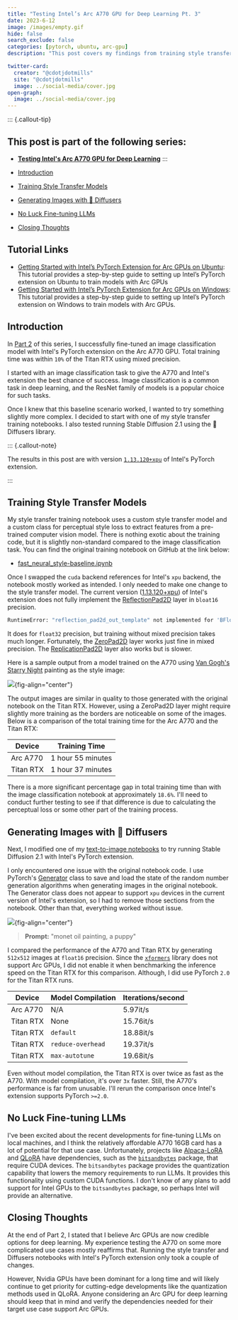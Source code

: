 ```yaml
---
title: "Testing Intel’s Arc A770 GPU for Deep Learning Pt. 3"
date: 2023-6-12
image: /images/empty.gif
hide: false
search_exclude: false
categories: [pytorch, ubuntu, arc-gpu]
description: "This post covers my findings from training style transfer models and running Stable Diffusion with the 🤗 Diffusers library on the Arc A770 with Intel's PyTorch extension."

twitter-card:
  creator: "@cdotjdotmills"
  site: "@cdotjdotmills"
  image: ../social-media/cover.jpg
open-graph:
  image: ../social-media/cover.jpg
---
```


::: {.callout-tip}
## This post is part of the following series:
* [**Testing Intel's Arc A770 GPU for Deep Learning**](/series/notes/arc-a770-testing.html)
:::


* [Introduction](#introduction)
* [Training Style Transfer Models](#training-style-transfer-models)
* [Generating Images with 🤗 Diffusers](#generating-images-with-diffusers)
* [No Luck Fine-tuning LLMs](#no-luck-fine-tuning-llms)
* [Closing Thoughts](#closing-thoughts)


## Tutorial Links

* [Getting Started with Intel’s PyTorch Extension for Arc GPUs on Ubuntu](../../intel-pytorch-extension-tutorial/native-ubuntu/): This tutorial provides a step-by-step guide to setting up Intel’s PyTorch extension on Ubuntu to train models with Arc GPUs
* [Getting Started with Intel’s PyTorch Extension for Arc GPUs on Windows](../../intel-pytorch-extension-tutorial/native-windows/): This tutorial provides a step-by-step guide to setting up Intel’s PyTorch extension on Windows to train models with Arc GPUs.



## Introduction

In [Part 2](../part-2/) of this series, I successfully fine-tuned an image classification model with Intel's PyTorch extension on the Arc A770 GPU. Total training time was within `10%` of the Titan RTX using mixed precision. 

I started with an image classification task to give the A770 and Intel's extension the best chance of success. Image classification is a common task in deep learning, and the ResNet family of models is a popular choice for such tasks.

Once I knew that this baseline scenario worked, I wanted to try something slightly more complex. I decided to start with one of my style transfer training notebooks. I also tested running Stable Diffusion 2.1 using the 🤗 Diffusers library.



::: {.callout-note}

The results in this post are with version [`1.13.120+xpu`](https://intel.github.io/intel-extension-for-pytorch/xpu/1.13.120+xpu/) of Intel's PyTorch extension.

:::



## Training Style Transfer Models

My style transfer training notebook uses a custom style transfer model and a custom class for perceptual style loss to extract features from a pre-trained computer vision model. There is nothing exotic about the training code, but it is slightly non-standard compared to the image classification task. You can find the original training notebook on GitHub at the link below:

- [fast_neural_style-baseline.ipynb](https://github.com/cj-mills/fastai-2022p2-notes/blob/main/notebooks/fast_neural_style-baseline.ipynb)



Once I swapped the `cuda` backend references for Intel's `xpu` backend, the notebook mostly worked as intended. I only needed to make one change to the style transfer model. The current version ([1.13.120+xpu](https://github.com/intel/intel-extension-for-pytorch/releases/tag/v1.13.120%2Bxpu)) of Intel's extension does not fully implement the [ReflectionPad2D](https://pytorch.org/docs/stable/generated/torch.nn.ReflectionPad2d.html) layer in `bloat16` precision. 

```bash
RuntimeError: "reflection_pad2d_out_template" not implemented for 'BFloat16'
```

It does for `float32` precision, but training without mixed precision takes much longer. Fortunately, the [ZeroPad2D](https://pytorch.org/docs/stable/generated/torch.nn.ZeroPad2d.html) layer works just fine in mixed precision. The [ReplicationPad2D](https://pytorch.org/docs/stable/generated/torch.nn.ReplicationPad2d.html) layer also works but is slower.



Here is a sample output from a model trained on the A770 using [Van Gogh's Starry Night](https://www.vangoghgallery.com/painting/starry-night.html) painting as the style image:



![](./images/intel-arc-style-transfer-notebook-sample-1.png){fig-align="center"}



The output images are similar in quality to those generated with the original notebook on the Titan RTX. However, using a ZeroPad2D layer might require slightly more training as the borders are noticeable on some of the images. Below is a comparison of the total training time for the Arc A770 and the Titan RTX:



| Device    | Training Time     |
| --------- | ----------------- |
| Arc A770  | 1 hour 55 minutes |
| Titan RTX | 1 hour 37 minutes |



There is a more significant percentage gap in total training time than with the image classification notebook at approximately `18.6%`. I'll need to conduct further testing to see if that difference is due to calculating the perceptual loss or some other part of the training process.



## Generating Images with 🤗 Diffusers

Next, I modified one of my [text-to-image notebooks](https://github.com/cj-mills/fastai-2022p2-notes/blob/main/notebooks/inference-sd-text2img.ipynb) to try running Stable Diffusion 2.1 with Intel's PyTorch extension.



I only encountered one issue with the original notebook code. I use PyTorch's [Generator](https://pytorch.org/docs/stable/generated/torch.Generator.html) class to save and load the state of the random number generation algorithms when generating images in the original notebook. The Generator class does not appear to support `xpu` devices in the current version of Intel's extension, so I had to remove those sections from the notebook. Other than that, everything worked without issue.



![](./images/intel-arc-hf-diffusers-sd-2-1-sample.png){fig-align="center"}



> **Prompt:** "monet oil painting, a puppy"



I compared the performance of the A770 and Titan RTX by generating `512x512` images at `float16` precision. Since the [`xformers`](https://github.com/facebookresearch/xformers) library does not support Arc GPUs, I did not enable it when benchmarking the inference speed on the Titan RTX for this comparison. Although, I did use PyTorch `2.0` for the Titan RTX runs.



| Device    | Model Compilation | Iterations/second |
| --------- | ----------------- | ----------------- |
| Arc A770  | N/A               | 5.97it/s          |
| Titan RTX | None              | 15.76it/s         |
| Titan RTX | `default`         | 18.88it/s         |
| Titan RTX | `reduce-overhead` | 19.37it/s         |
| Titan RTX | `max-autotune`    | 19.68it/s         |



Even without model compilation, the Titan RTX is over twice as fast as the A770. With model compilation, it's over `3x` faster. Still, the A770's performance is far from unusable. I'll rerun the comparison once Intel's extension supports PyTorch `>=2.0`.





## No Luck Fine-tuning LLMs

I've been excited about the recent developments for fine-tuning LLMs on local machines, and I think the relatively affordable A770 16GB card has a lot of potential for that use case. Unfortunately, projects like [Alpaca-LoRA](https://github.com/tloen/alpaca-lora) and [QLoRA](https://github.com/artidoro/qlora) have dependencies, such as the [`bitsandbytes`](https://github.com/TimDettmers/bitsandbytes) package, that require CUDA devices. The `bitsandbytes` package provides the quantization capability that lowers the memory requirements to run LLMs. It provides this functionality using custom CUDA functions. I don't know of any plans to add support for Intel GPUs to the `bitsandbytes` package, so perhaps Intel will provide an alternative.






## Closing Thoughts

At the end of Part 2, I stated that I believe Arc GPUs are now credible options for deep learning. My experience testing the A770 on some more complicated use cases mostly reaffirms that. Running the style transfer and Diffusers notebooks with Intel's PyTorch extension only took a couple of changes.

However, Nvidia GPUs have been dominant for a long time and will likely continue to get priority for cutting-edge developments like the quantization methods used in QLoRA. Anyone considering an Arc GPU for deep learning should keep that in mind and verify the dependencies needed for their target use case support Arc GPUs.
